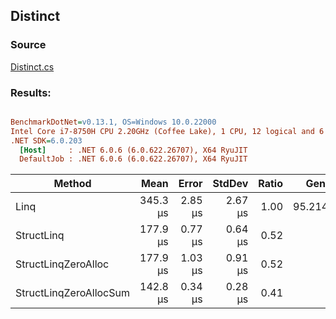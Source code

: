 ﻿## Distinct

### Source
[Distinct.cs](../../src/StructLinq.Benchmark/Distinct.cs)

### Results:
``` ini

BenchmarkDotNet=v0.13.1, OS=Windows 10.0.22000
Intel Core i7-8750H CPU 2.20GHz (Coffee Lake), 1 CPU, 12 logical and 6 physical cores
.NET SDK=6.0.203
  [Host]     : .NET 6.0.6 (6.0.622.26707), X64 RyuJIT
  DefaultJob : .NET 6.0.6 (6.0.622.26707), X64 RyuJIT


```
|                 Method |     Mean |   Error |  StdDev | Ratio |   Gen 0 |   Gen 1 |   Gen 2 | Allocated |
|----------------------- |---------:|--------:|--------:|------:|--------:|--------:|--------:|----------:|
|                   Linq | 345.3 μs | 2.85 μs | 2.67 μs |  1.00 | 95.2148 | 95.2148 | 95.2148 | 538,648 B |
|             StructLinq | 177.9 μs | 0.77 μs | 0.64 μs |  0.52 |       - |       - |       - |      32 B |
|    StructLinqZeroAlloc | 177.9 μs | 1.03 μs | 0.91 μs |  0.52 |       - |       - |       - |         - |
| StructLinqZeroAllocSum | 142.8 μs | 0.34 μs | 0.28 μs |  0.41 |       - |       - |       - |         - |

